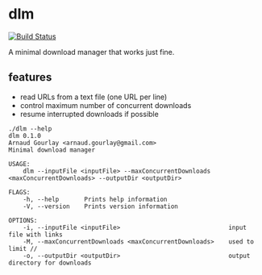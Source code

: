 # dlm

[![Build Status](https://travis-ci.org/agourlay/dlm.svg?branch=master)](https://travis-ci.org/agourlay/dlm)

A minimal download manager that works just fine.

## features

- read URLs from a text file (one URL per line)
- control maximum number of concurrent downloads
- resume interrupted downloads if possible

```
./dlm --help
dlm 0.1.0
Arnaud Gourlay <arnaud.gourlay@gmail.com>
Minimal download manager

USAGE:
    dlm --inputFile <inputFile> --maxConcurrentDownloads <maxConcurrentDownloads> --outputDir <outputDir>

FLAGS:
    -h, --help       Prints help information
    -V, --version    Prints version information

OPTIONS:
    -i, --inputFile <inputFile>                              input file with links
    -M, --maxConcurrentDownloads <maxConcurrentDownloads>    used to limit //
    -o, --outputDir <outputDir>                              output directory for downloads
```
